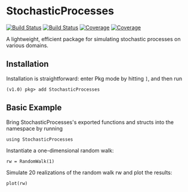 # StochasticProcesses

[![Build Status](https://travis-ci.com/LoganDGraham/StochasticProcesses.jl.svg?branch=master)](https://travis-ci.com/LoganDGraham/StochasticProcesses.jl)
[![Build Status](https://ci.appveyor.com/api/projects/status/github/LoganDGraham/StochasticProcesses.jl?svg=true)](https://ci.appveyor.com/project/LoganDGraham/StochasticProcesses-jl)
[![Coverage](https://codecov.io/gh/LoganDGraham/StochasticProcesses.jl/branch/master/graph/badge.svg)](https://codecov.io/gh/LoganDGraham/StochasticProcesses.jl)
[![Coverage](https://coveralls.io/repos/github/LoganDGraham/StochasticProcesses.jl/badge.svg?branch=master)](https://coveralls.io/github/LoganDGraham/StochasticProcesses.jl?branch=master)

A lightweight, efficient package for simulating stochastic processes on various domains.

## Installation
Installation is straightforward: enter Pkg mode by hitting `]`, and then run
```julia-repl
(v1.0) pkg> add StochasticProcesses
```

## Basic Example
Bring StochasticProcesses's exported functions and structs into the namespace by running
```julia-repl
using StochasticProcesses
```

Instantiate a one-dimensional random walk:
```julia-repl
rw = RandomWalk(1)
```

Simulate 20 realizations of the random walk rw and plot the results:
```
plot(rw)
```
